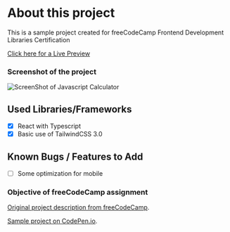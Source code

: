 # About this project

This is a sample project created for freeCodeCamp Frontend Development Libraries Certification

[Click here for a Live Preview](https://evrenbal.github.io/fcc-javascript-calculator)

### Screenshot of the project

![ScreenShot of Javascript Calculator](https://user-images.githubusercontent.com/18686022/146686362-8733a101-f272-4860-b98c-01004f4368ed.jpg)

## Used Libraries/Frameworks
- [x] React with Typescript
- [x] Basic use of TailwindCSS 3.0

## Known Bugs / Features to Add
- [ ] Some optimization for mobile

### Objective of freeCodeCamp assignment
[Original project description from freeCodeCamp](https://www.freecodecamp.org/learn/front-end-development-libraries/front-end-development-libraries-projects/build-a-javascript-calculator). 

[Sample project on CodePen.io](https://codepen.io/freeCodeCamp/full/wgGVVX.).